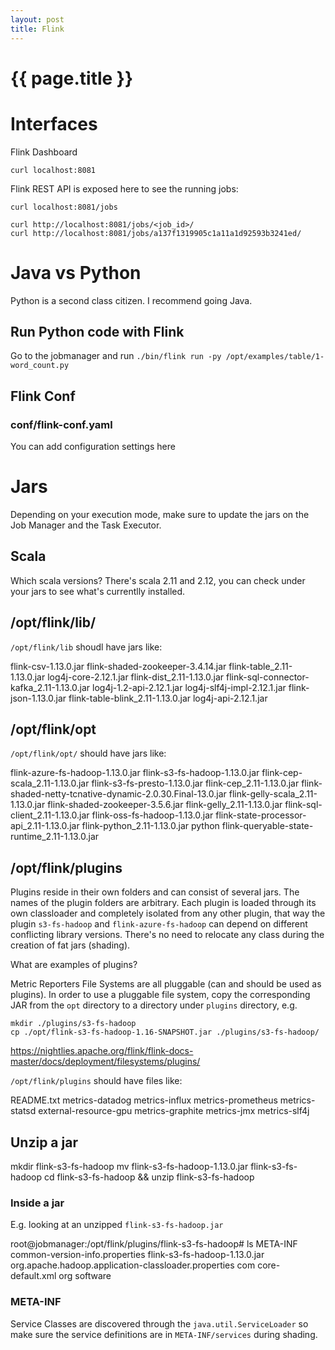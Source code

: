```yaml
---
layout: post
title: Flink
---
```



# {{ page.title }}

# Interfaces

Flink Dashboard

    curl localhost:8081

Flink REST API is exposed here to see the running jobs:

    curl localhost:8081/jobs

    curl http://localhost:8081/jobs/<job_id>/
    curl http://localhost:8081/jobs/a137f1319905c1a11a1d92593b3241ed/


# Java vs Python

Python is a second class citizen. I recommend going Java.

## Run Python code with Flink

Go to the jobmanager and run `./bin/flink run -py /opt/examples/table/1-word_count.py`

## Flink Conf

### conf/flink-conf.yaml

You can add configuration settings here

# Jars

Depending on your execution mode, make sure to update the jars on the Job Manager and the Task Executor.

## Scala

Which scala versions? There's scala 2.11 and 2.12, you can check under your jars to see what's currentlly installed.

## /opt/flink/lib/

`/opt/flink/lib` shoudl have jars like:

flink-csv-1.13.0.jar	    flink-shaded-zookeeper-3.4.14.jar	       flink-table_2.11-1.13.0.jar  log4j-core-2.12.1.jar
flink-dist_2.11-1.13.0.jar  flink-sql-connector-kafka_2.11-1.13.0.jar  log4j-1.2-api-2.12.1.jar     log4j-slf4j-impl-2.12.1.jar
flink-json-1.13.0.jar	    flink-table-blink_2.11-1.13.0.jar	       log4j-api-2.12.1.jar

## /opt/flink/opt

`/opt/flink/opt/` should have jars like:

flink-azure-fs-hadoop-1.13.0.jar           flink-s3-fs-hadoop-1.13.0.jar
flink-cep-scala_2.11-1.13.0.jar            flink-s3-fs-presto-1.13.0.jar
flink-cep_2.11-1.13.0.jar                  flink-shaded-netty-tcnative-dynamic-2.0.30.Final-13.0.jar
flink-gelly-scala_2.11-1.13.0.jar          flink-shaded-zookeeper-3.5.6.jar
flink-gelly_2.11-1.13.0.jar                flink-sql-client_2.11-1.13.0.jar
flink-oss-fs-hadoop-1.13.0.jar             flink-state-processor-api_2.11-1.13.0.jar
flink-python_2.11-1.13.0.jar               python
flink-queryable-state-runtime_2.11-1.13.0.jar

## /opt/flink/plugins

Plugins reside in their own folders and can consist of several jars. The names of the plugin folders are arbitrary.
Each plugin is loaded through its own classloader and completely isolated from any other plugin, that way the plugin
`s3-fs-hadoop` and `flink-azure-fs-hadoop` can depend on different conflicting library versions. There's no need to
relocate any class during the creation of fat jars (shading).

What are examples of plugins?

  Metric Reporters
  File Systems are all pluggable (can and should be used as plugins). In order to use a pluggable file system,
  copy the corresponding JAR from the `opt` directory to a directory under `plugins` directory, e.g.

    mkdir ./plugins/s3-fs-hadoop
    cp ./opt/flink-s3-fs-hadoop-1.16-SNAPSHOT.jar ./plugins/s3-fs-hadoop/


https://nightlies.apache.org/flink/flink-docs-master/docs/deployment/filesystems/plugins/

`/opt/flink/plugins` should have files like:

README.txt             metrics-datadog   metrics-influx  metrics-prometheus  metrics-statsd
external-resource-gpu  metrics-graphite  metrics-jmx     metrics-slf4j

## Unzip a jar

mkdir flink-s3-fs-hadoop
mv flink-s3-fs-hadoop-1.13.0.jar flink-s3-fs-hadoop
cd flink-s3-fs-hadoop && unzip flink-s3-fs-hadoop

### Inside a jar

E.g. looking at an unzipped `flink-s3-fs-hadoop.jar`

root@jobmanager:/opt/flink/plugins/flink-s3-fs-hadoop# ls
META-INF  common-version-info.properties  flink-s3-fs-hadoop-1.13.0.jar  org.apache.hadoop.application-classloader.properties
com   core-default.xml        org                software

### META-INF

Service Classes are discovered through the `java.util.ServiceLoader` so make sure the service definitions
are in `META-INF/services` during shading.


